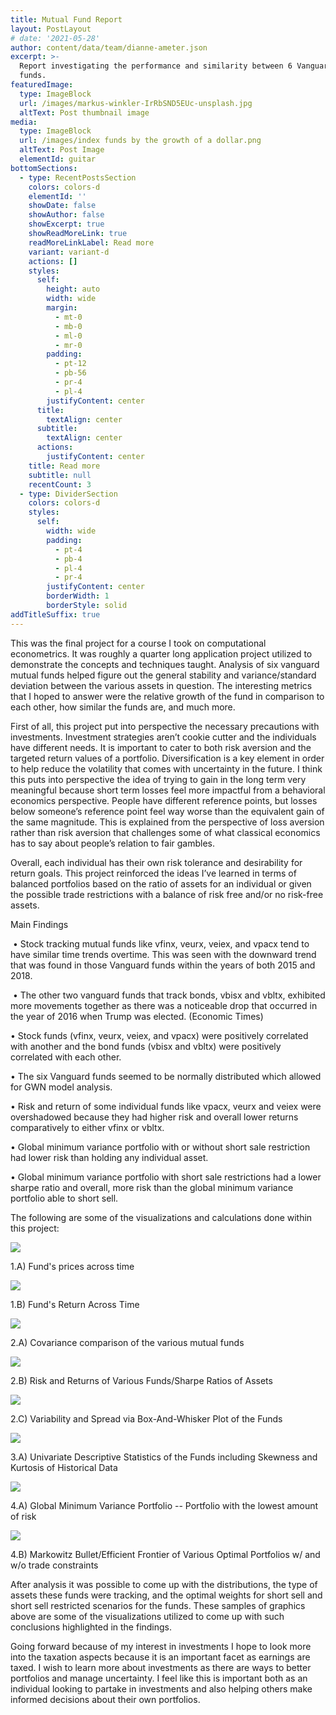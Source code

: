 ```yaml
---
title: Mutual Fund Report
layout: PostLayout
# date: '2021-05-28'
author: content/data/team/dianne-ameter.json
excerpt: >-
  Report investigating the performance and similarity between 6 Vanguard Mutual
  funds.
featuredImage:
  type: ImageBlock
  url: /images/markus-winkler-IrRbSND5EUc-unsplash.jpg
  altText: Post thumbnail image
media:
  type: ImageBlock
  url: /images/index funds by the growth of a dollar.png
  altText: Post Image
  elementId: guitar
bottomSections:
  - type: RecentPostsSection
    colors: colors-d
    elementId: ''
    showDate: false
    showAuthor: false
    showExcerpt: true
    showReadMoreLink: true
    readMoreLinkLabel: Read more
    variant: variant-d
    actions: []
    styles:
      self:
        height: auto
        width: wide
        margin:
          - mt-0
          - mb-0
          - ml-0
          - mr-0
        padding:
          - pt-12
          - pb-56
          - pr-4
          - pl-4
        justifyContent: center
      title:
        textAlign: center
      subtitle:
        textAlign: center
      actions:
        justifyContent: center
    title: Read more
    subtitle: null
    recentCount: 3
  - type: DividerSection
    colors: colors-d
    styles:
      self:
        width: wide
        padding:
          - pt-4
          - pb-4
          - pl-4
          - pr-4
        justifyContent: center
        borderWidth: 1
        borderStyle: solid
addTitleSuffix: true
---
```

This was the final project for a course I took on computational econometrics. It was roughly a quarter long application project utilized to demonstrate the concepts and techniques taught. Analysis of six vanguard mutual funds helped figure out the general stability and variance/standard deviation between the various assets in question. The interesting metrics that I hoped to answer were the relative growth of the fund in comparison to each other, how similar the funds are, and much more.

First of all, this project put into perspective the necessary precautions with investments. Investment strategies aren’t cookie cutter and the individuals have different needs. It is important to cater to both risk aversion and the targeted return values of a portfolio. Diversification is a key element in order to help reduce the volatility that comes with uncertainty in the future. I think this puts into perspective the idea of trying to gain in the long term very meaningful because short term losses feel more impactful from a behavioral economics perspective. People have different reference points, but losses below someone’s reference point feel way worse than the equivalent gain of the same magnitude. This is explained from the perspective of loss aversion rather than risk aversion that challenges some of what classical economics has to say about people’s relation to fair gambles.  

Overall, each individual has their own risk tolerance and desirability for return goals. This project reinforced the ideas I’ve learned in terms of balanced portfolios based on the ratio of assets for an individual or given the possible trade restrictions with a balance of risk free and/or no risk-free assets.

Main Findings

 • Stock tracking mutual funds like vfinx, veurx, veiex, and vpacx tend to have similar time trends overtime. This was seen with the downward trend that was found in those Vanguard funds within the years of both 2015 and 2018.

 • The other two vanguard funds that track bonds, vbisx and vbltx, exhibited more movements together as there was a noticeable drop that occurred in the year of 2016 when Trump was elected. (Economic Times)

• Stock funds (vfinx, veurx, veiex, and vpacx) were positively correlated with another and the bond funds (vbisx and vbltx) were positively correlated with each other.

• The six Vanguard funds seemed to be normally distributed which allowed for GWN model analysis.

• Risk and return of some individual funds like vpacx, veurx and veiex were overshadowed because they had higher risk and overall lower returns comparatively to either vfinx or vbltx.

• Global minimum variance portfolio with or without short sale restriction had lower risk than holding any individual asset.

• Global minimum variance portfolio with short sale restrictions had a lower sharpe ratio and overall, more risk than the global minimum variance portfolio able to short sell.    

The following are some of the visualizations and calculations done within this project:

![](/images/fundprices.png)

1.A) Fund's prices across time

![](/images/fundreturns.png)

1.B) Fund's Return Across Time

![](/images/covariance%20comparison.png)

2.A) Covariance comparison of the various mutual funds

![](/images/risk%20and%20return%20sharpe%20ratio.png)

2.B) Risk and Returns of Various Funds/Sharpe Ratios of Assets

![](/images/returnsboxnwhisker-fc71221f.png)

2.C) Variability and Spread via Box-And-Whisker Plot of the Funds

![](/images/univariate%20descriptive%20statistics.png)

3.A) Univariate Descriptive Statistics of the Funds including Skewness and Kurtosis of Historical Data

![](/images/gmvNoSS.png)

4.A) Global Minimum Variance Portfolio -- Portfolio with the lowest amount of risk

![](/images/efficientfrontierMarkowitzbullet.png)

4.B) Markowitz Bullet/Efficient Frontier of Various Optimal Portfolios w/ and w/o trade constraints

After analysis it was possible to come up with the distributions, the type of assets these funds were tracking, and the optimal weights for short sell and short sell restricted scenarios for the funds. These samples of graphics above are some of the visualizations utilized to come up with such conclusions highlighted in the findings.

Going forward because of my interest in investments I hope to look more into the taxation aspects because it is an important facet as earnings are taxed. I wish to learn more about investments as there are ways to better portfolios and manage uncertainty. I feel like this is important both as an individual looking to partake in investments and also helping others make informed decisions about their own portfolios.
